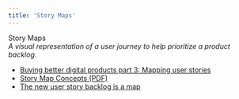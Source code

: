 ```yaml
---
title: 'Story Maps'
---
```


Story Maps  
_A visual representation of a user journey to help prioritize a product backlog._

*   [Buying better digital products part 3: Mapping user stories](https://18f.gsa.gov/2016/08/04/buying-better-digital-products-part-3-mapping-user-stories/)  
*   [Story Map Concepts (PDF)](http://jpattonassociates.com/wp-content/uploads/2015/03/story_mapping.pdf)  
*   [The new user story backlog is
a map](http://jpattonassociates.com/the-new-backlog/)
